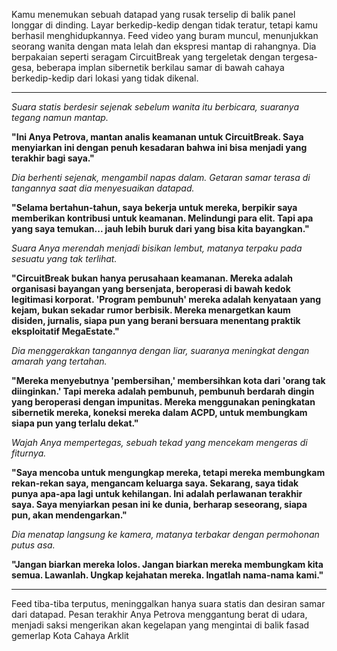 Kamu menemukan sebuah datapad yang rusak terselip di balik panel longgar di dinding. Layar berkedip-kedip dengan tidak teratur, tetapi kamu berhasil menghidupkannya. Feed video yang buram muncul, menunjukkan seorang wanita dengan mata lelah dan ekspresi mantap di rahangnya. Dia berpakaian seperti seragam CircuitBreak yang tergeletak dengan tergesa-gesa, beberapa implan sibernetik berkilau samar di bawah cahaya berkedip-kedip dari lokasi yang tidak dikenal.

---

_Suara statis berdesir sejenak sebelum wanita itu berbicara, suaranya tegang namun mantap._

**"Ini Anya Petrova, mantan analis keamanan untuk CircuitBreak. Saya menyiarkan ini dengan penuh kesadaran bahwa ini bisa menjadi yang terakhir bagi saya."**

_Dia berhenti sejenak, mengambil napas dalam. Getaran samar terasa di tangannya saat dia menyesuaikan datapad._

**"Selama bertahun-tahun, saya bekerja untuk mereka, berpikir saya memberikan kontribusi untuk keamanan. Melindungi para elit. Tapi apa yang saya temukan... jauh lebih buruk dari yang bisa kita bayangkan."**

_Suara Anya merendah menjadi bisikan lembut, matanya terpaku pada sesuatu yang tak terlihat._

**"CircuitBreak bukan hanya perusahaan keamanan. Mereka adalah organisasi bayangan yang bersenjata, beroperasi di bawah kedok legitimasi korporat. 'Program pembunuh' mereka adalah kenyataan yang kejam, bukan sekadar rumor berbisik. Mereka menargetkan kaum disiden, jurnalis, siapa pun yang berani bersuara menentang praktik eksploitatif MegaEstate."**

_Dia menggerakkan tangannya dengan liar, suaranya meningkat dengan amarah yang tertahan._

**"Mereka menyebutnya 'pembersihan,' membersihkan kota dari 'orang tak diinginkan.' Tapi mereka adalah pembunuh, pembunuh berdarah dingin yang beroperasi dengan impunitas. Mereka menggunakan peningkatan sibernetik mereka, koneksi mereka dalam ACPD, untuk membungkam siapa pun yang terlalu dekat."**

_Wajah Anya mempertegas, sebuah tekad yang mencekam mengeras di fiturnya._

**"Saya mencoba untuk mengungkap mereka, tetapi mereka membungkam rekan-rekan saya, mengancam keluarga saya. Sekarang, saya tidak punya apa-apa lagi untuk kehilangan. Ini adalah perlawanan terakhir saya. Saya menyiarkan pesan ini ke dunia, berharap seseorang, siapa pun, akan mendengarkan."**

_Dia menatap langsung ke kamera, matanya terbakar dengan permohonan putus asa._

**"Jangan biarkan mereka lolos. Jangan biarkan mereka membungkam kita semua. Lawanlah. Ungkap kejahatan mereka. Ingatlah nama-nama kami."**

---

Feed tiba-tiba terputus, meninggalkan hanya suara statis dan desiran samar dari datapad. Pesan terakhir Anya Petrova menggantung berat di udara, menjadi saksi mengerikan akan kegelapan yang mengintai di balik fasad gemerlap Kota Cahaya Arklit
